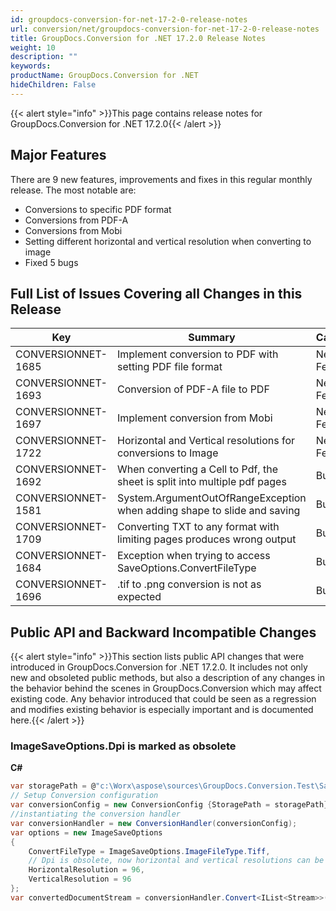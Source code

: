 ```yaml
---
id: groupdocs-conversion-for-net-17-2-0-release-notes
url: conversion/net/groupdocs-conversion-for-net-17-2-0-release-notes
title: GroupDocs.Conversion for .NET 17.2.0 Release Notes
weight: 10
description: ""
keywords: 
productName: GroupDocs.Conversion for .NET
hideChildren: False
---
```

{{< alert style="info" >}}This page contains release notes for GroupDocs.Conversion for .NET 17.2.0{{< /alert >}}

## Major Features

There are 9 new features, improvements and fixes in this regular monthly release. The most notable are:

*   Conversions to specific PDF format
*   Conversions from PDF-A
*   Conversions from Mobi
*   Setting different horizontal and vertical resolution when converting to image
*   Fixed 5 bugs

## Full List of Issues Covering all Changes in this Release

| Key | Summary | Category |
| --- | --- | --- |
| CONVERSIONNET-1685 | Implement conversion to PDF with setting PDF file format | New Feature |
| CONVERSIONNET-1693 | Conversion of PDF-A file to PDF | New Feature |
| CONVERSIONNET-1697 | Implement conversion from Mobi | New Feature |
| CONVERSIONNET-1722 | Horizontal and Vertical resolutions for conversions to Image | New Feature |
| CONVERSIONNET-1692 | When converting a Cell to Pdf, the sheet is split into multiple pdf pages | Bug |
| CONVERSIONNET-1581 | System.ArgumentOutOfRangeException when adding shape to slide and saving | Bug |
| CONVERSIONNET-1709 | Converting TXT to any format with limiting pages produces wrong output | Bug |
| CONVERSIONNET-1684 | Exception when trying to access SaveOptions.ConvertFileType | Bug |
| CONVERSIONNET-1696 | .tif to .png conversion is not as expected | Bug |

## Public API and Backward Incompatible Changes

{{< alert style="info" >}}This section lists public API changes that were introduced in GroupDocs.Conversion for .NET 17.2.0. It includes not only new and obsoleted public methods, but also a description of any changes in the behavior behind the scenes in GroupDocs.Conversion which may affect existing code. Any behavior introduced that could be seen as a regression and modifies existing behavior is especially important and is documented here.{{< /alert >}}

### ImageSaveOptions.Dpi is marked as obsolete

**C#**

```csharp
var storagePath = @"c:\Worx\aspose\sources\GroupDocs.Conversion.Test\SampleFiles";
// Setup Conversion configuration
var conversionConfig = new ConversionConfig {StoragePath = storagePath};
//instantiating the conversion handler
var conversionHandler = new ConversionHandler(conversionConfig);
var options = new ImageSaveOptions
{
    ConvertFileType = ImageSaveOptions.ImageFileType.Tiff,
	// Dpi is obsolete, now horizontal and vertical resolutions can be set independently
    HorizontalResolution = 96,
	VerticalResolution = 96
};
var convertedDocumentStream = conversionHandler.Convert<IList<Stream>>("sample.docx", options);
```
